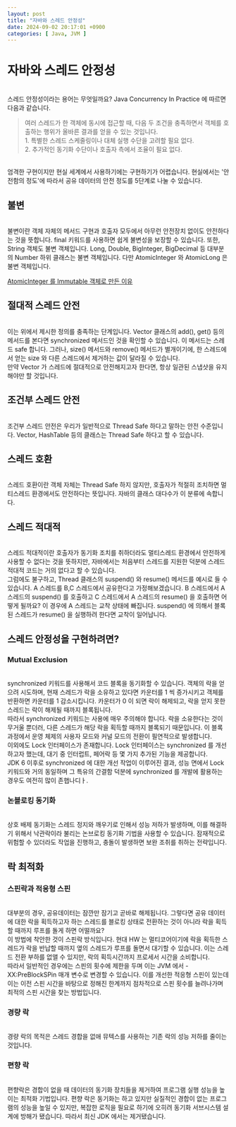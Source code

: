 ```yaml
---
layout: post
title: "자바와 스레드 안정성"
date: 2024-09-02 20:17:01 +0900
categories: [ Java, JVM ]
---
```


# 자바와 스레드 안정성

<br><span> 스레드 안정성이라는 용어는 무엇일까요? Java Concurrency In Practice 에 따르면 다음과 같습니다.

> 여러 스레드가 한 객체에 동시에 접근할 때, 다음 두 조건을 충족하면서 객체를 호출하는 행위가 올바른 결과를 얻을 수 있는 것입니다.
> <br/>1. 특별한 스레드 스케줄링이나 대체 실행 수단을 고려할 필요 없다.
> <br/>2. 추가적인 동기화 수단이나 호출자 측에서 조율이 필요 없다.

<br><span> 엄격한 구현이지만 현실 세계에서 사용하기에는 구현하기가 어렵습니다. 현실에서는 '안전함의 정도'에 따라서 공유 데이터의 안전 정도를 5단계로 나눌 수 있습니다.

## 불변

<br><span>불변이란 객체 자체의 메서드 구현과 호출자 모두에서 아무런 안전장치 없이도 안전하다는 것을 뜻합니다. final 키워드를 사용하면 쉽게 불변성을 보장할 수 있습니다. 또한, String 객체도 불변
객체입니다. Long, Double, BigInteger, BigDecimal 등 대부분의 Number 하위 클래스는 불변 객체입니다. 다만 AtomicInteger 와 AtomicLong 은 불변 객체입니다.

[AtomicInteger 를 Immutable 객체로 만든 이유](https://stackoverflow.com/questions/38846976/what-is-the-difference-between-atomic-integer-and-normal-immutable-integer-class)

## 절대적 스레드 안전

<br><span> 이는 위에서 제시한 정의를 충족하는 단계입니다. Vector 클래스의 add(), get() 등의 메서드를 본다면 synchronized 메서드인 것을 확인할 수 있습니다. 이 메서드는 스레드
safe 합니다. 그러나, size() 메서드와 remove() 메서드가 별개이기에, 한 스레드에서 얻는 size 와 다른 스레드에서 제거하는 값이 달라질 수 있습니다.
<br><span> 만약 Vector 가 스레드에 절대적으로 안전해지고자 한다면, 항상 일관된 스냅샷을 유지해야만 할 것입니다.

## 조건부 스레드 안전

<br><span>조건부 스레드 안전은 우리가 일반적으로 Thread Safe 하다고 말하는 안전 수준입니다. Vector, HashTable 등의 클래스는 Thread Safe 하다고 할 수 있습니다.

## 스레드 호환

<br><span> 스레드 호환이란 객체 자체는 Thread Safe 하지 않지만, 호출자가 적절히 조치하면 멀티스레드 환경에서도 안전하다는 뜻입니다. 자바의 클래스 대다수가 이 분류에 속합니다.

## 스레드 적대적

<br><span> 스레드 적대적이란 호출자가 동기화 조치를 취하더라도 멀티스레드 환경에서 안전하게 사용할 수 없다는 것을 뜻하지만, 자바에서는 처음부터 스레드를 지원한 덕분에 스레드 적대적 코드는 거의 없다고 할
수 있습니다.
<br><span> 그럼에도 불구하고, Thread 클래스의 suspend() 와 resume() 메서드를 예시로 들 수 있습니다. A 스레드를 B,C 스레드에서 공유한다고 가정해보겠습니다. B 스레드에서 A
스레드의 suspend() 를 호출하고 C 스레드에서 A 스레드의 resume() 을 호출하면 어떻게 될까요?
이 경우에 A 스레드는 교착 상태에 빠집니다. suspend() 에 의해서 블록된 스레드가 resume() 을 실행하려 한다면 교착이 일어납니다.

## 스레드 안정성을 구현하려면?

### Mutual Exclusion

<br><span> synchronized 키워드를 사용해서 코드 블록을 동기화할 수 있습니다. 객체의 락을 얻으려 시도하며, 현재 스레드가 락을 소유하고 있다면 카운터를 1 씩 증가시키고 객체를 반환하면 카운터를
1 감소시킵니다.
카운터가 0 이 되면 락이 해제되고, 락을 얻지 못한 스레드는 락이 해제될 때까지 블록됩니다.
<br><span> 따라서 synchronized 키워드는 사용에 매우 주의해야 합니다. 락을 소유한다는 것이 무거울 뿐더러, 다른 스레드가 해당 락을 획득할 때까지 블록되기 때문입니다. 이 블록 과정에서 운영
체제의 사용자 모드와 커널 모드의 전환이 필연적으로 발생합니다.
<br><span> 이외에도 Lock 인터페이스가 존재합니다. Lock 인터페이스는 synchronized 를 개선하고자 했는데, 대기 중 인터럽트, 페어락 등 몇 가지 추가된 기능을 제공합니다.
<br><span> JDK 6 이후로 synchronized 에 대한 개선 작업이 이루어진 결과, 성능 면에서 Lock 키워드와 거의 동일하며 그 특유의 간결함 덕분에 synchronized 를 개발에 활용하는
경우도 여전히 많이 존햅나디ㅏ.

### 논블로킹 동기화

<br><span>상호 배제 동기화는 스레드 정지와 깨우기로 인해서 성능 저하가 발생하며, 이를 해결하기 위해서 낙관락이라 불리는 논브로킹 동기화 기법을 사용할 수 있습니다. 잠재적으로 위험할 수 있더라도 작업을
진행하고, 충돌이 발생하면 보완 조취를 취하는 전략입니다.

## 락 최적화

### 스핀락과 적응형 스핀

<br><span>대부분의 경우, 공유데이터는 잠깐만 잠기고 곧바로 해제됩니다. 그렇다면 공유 데이터에 대한 락을 획득하고자 하는 스레드를 블로킹 상태로 전환하는 것이 아니라 락을 획득할 때까지 루프를 돌게 하면
어떨까요?
<br><span>이 방법에 착안한 것이 스핀락 방식입니다. 현대 HW 는 멀티코어이기에 락을 획득한 스레드가 락을 반납할 때까지 옆의 스레드가 루프를 돌면서 대기할 수 있습니다. 이는 스레드 전환 부하를 없앨 수
있지만, 락의 획득시간까지 프로세서 시간을 소비합니다.
<br><span>따라서 일반적인 경우에는 스핀의 횟수에 제한을 두며 이는 JVM 에서 -XX:PreBlockSPin 매개 변수로 변경할 수 있습니다. 이를 개선한 적응형 스핀이 있는데 이는 이전 스핀 시간을
바탕으로 정해진 한계까지 점차적으로 스핀 횟수를 늘려나가며 최적의 스핀 시간을 찾는 방법입니다.

### 경량 락

<br><span>경량 락의 목적은 스레드 경합을 없애 뮤텍스를 사용하는 기존 락의 성능 저하를 줄이는 것입니다.

### 편향 락

<br><span>편향락은 경합이 없을 때 데이터의 동기화 장치들을 제거하여 프로그램 실행 성능을 높이는 최적화 기법입니다. 편향 락은 동기화는 하고 있지만 실질적인 경합이 없는 프로그램의 성능을 높일 수 있지만,
복잡한 로직을 필요로 하기에 오히려 동기화 서브시스템 설계에 방해가 됐습니다. 따라서 최신 JDK 에서는 제거됐습니다.
